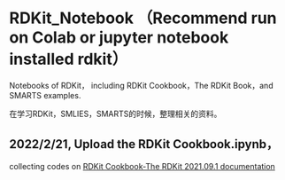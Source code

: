 # RDKit_Notebook （Recommend run on Colab or jupyter notebook installed rdkit）

Notebooks of RDKit， including RDKit Cookbook，The RDKit Book，and SMARTS examples.

在学习RDKit，SMLIES，SMARTS的时候，整理相关的资料。

## 2022/2/21, Upload the RDKit Cookbook.ipynb， 

collecting  codes on [RDKit Cookbook-The RDKit 2021.09.1 documentation](https://www.rdkit.org/docs/Cookbook.html)
